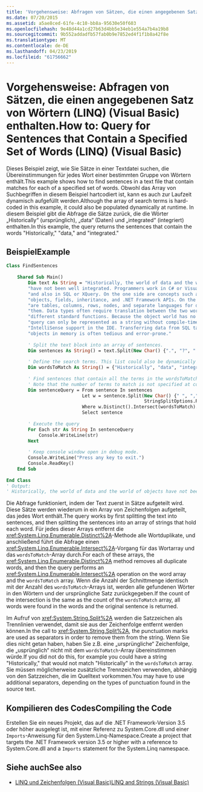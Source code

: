 ```yaml
---
title: 'Vorgehensweise: Abfragen von Sätzen, die einen angegebenen Satz von Wörtern (LINQ) (Visual Basic) enthalten.'
ms.date: 07/20/2015
ms.assetid: a5ae8ced-61fe-4c10-bb8a-95630e50f603
ms.openlocfilehash: 9e48d44a1cd27b63d4bb5e34eb1e554a7b4a19b8
ms.sourcegitcommit: 9b552addadfb57fab0b9e7852ed4f1f1b8a42f8e
ms.translationtype: MT
ms.contentlocale: de-DE
ms.lasthandoff: 04/23/2019
ms.locfileid: "61756662"
---
```

# <a name="how-to-query-for-sentences-that-contain-a-specified-set-of-words-linq-visual-basic"></a><span data-ttu-id="6d97e-102">Vorgehensweise: Abfragen von Sätzen, die einen angegebenen Satz von Wörtern (LINQ) (Visual Basic) enthalten.</span><span class="sxs-lookup"><span data-stu-id="6d97e-102">How to: Query for Sentences that Contain a Specified Set of Words (LINQ) (Visual Basic)</span></span>
<span data-ttu-id="6d97e-103">Dieses Beispiel zeigt, wie Sie Sätze in einer Textdatei suchen, die Übereinstimmungen für jedes Wort einer bestimmten Gruppe von Wörtern enthält.</span><span class="sxs-lookup"><span data-stu-id="6d97e-103">This example shows how to find sentences in a text file that contain matches for each of a specified set of words.</span></span> <span data-ttu-id="6d97e-104">Obwohl das Array von Suchbegriffen in diesem Beispiel hartcodiert ist, kann es auch zur Laufzeit dynamisch aufgefüllt werden.</span><span class="sxs-lookup"><span data-stu-id="6d97e-104">Although the array of search terms is hard-coded in this example, it could also be populated dynamically at runtime.</span></span> <span data-ttu-id="6d97e-105">In diesem Beispiel gibt die Abfrage die Sätze zurück, die die Wörter „Historically“ (ursprünglich), „data“ (Daten) und „integrated“ (integriert) enthalten.</span><span class="sxs-lookup"><span data-stu-id="6d97e-105">In this example, the query returns the sentences that contain the words "Historically," "data," and "integrated."</span></span>  
  
## <a name="example"></a><span data-ttu-id="6d97e-106">Beispiel</span><span class="sxs-lookup"><span data-stu-id="6d97e-106">Example</span></span>  
  
```vb  
Class FindSentences  
  
    Shared Sub Main()  
        Dim text As String = "Historically, the world of data and the world of objects " &   
        "have not been well integrated. Programmers work in C# or Visual Basic " &   
        "and also in SQL or XQuery. On the one side are concepts such as classes, " &   
        "objects, fields, inheritance, and .NET Framework APIs. On the other side " &   
        "are tables, columns, rows, nodes, and separate languages for dealing with " &   
        "them. Data types often require translation between the two worlds; there are " &   
        "different standard functions. Because the object world has no notion of query, a " &   
        "query can only be represented as a string without compile-time type checking or " &   
        "IntelliSense support in the IDE. Transferring data from SQL tables or XML trees to " &   
        "objects in memory is often tedious and error-prone."  
  
        ' Split the text block into an array of sentences.  
        Dim sentences As String() = text.Split(New Char() {".", "?", "!"})  
  
        ' Define the search terms. This list could also be dynamically populated at runtime  
        Dim wordsToMatch As String() = {"Historically", "data", "integrated"}  
  
        ' Find sentences that contain all the terms in the wordsToMatch array  
        ' Note that the number of terms to match is not specified at compile time  
        Dim sentenceQuery = From sentence In sentences   
                            Let w = sentence.Split(New Char() {" ", ",", ".", ";", ":"},   
                                                   StringSplitOptions.RemoveEmptyEntries)   
                            Where w.Distinct().Intersect(wordsToMatch).Count = wordsToMatch.Count()   
                            Select sentence  
  
        ' Execute the query  
        For Each str As String In sentenceQuery  
            Console.WriteLine(str)  
        Next  
  
        ' Keep console window open in debug mode.  
        Console.WriteLine("Press any key to exit.")  
        Console.ReadKey()  
    End Sub  
  
End Class  
' Output:  
' Historically, the world of data and the world of objects have not been well integrated  
```  
  
 <span data-ttu-id="6d97e-107">Die Abfrage funktioniert, indem der Text zuerst in Sätze aufgeteilt wird. Diese Sätze werden wiederum in ein Array von Zeichenfolgen aufgeteilt, das jedes Wort enthält.</span><span class="sxs-lookup"><span data-stu-id="6d97e-107">The query works by first splitting the text into sentences, and then splitting the sentences into an array of strings that hold each word.</span></span> <span data-ttu-id="6d97e-108">Für jedes dieser Arrays entfernt die <xref:System.Linq.Enumerable.Distinct%2A>-Methode alle Wortduplikate, und anschließend führt die Abfrage einen <xref:System.Linq.Enumerable.Intersect%2A>-Vorgang für das Wortarray und das `wordsToMatch`-Array durch.</span><span class="sxs-lookup"><span data-stu-id="6d97e-108">For each of these arrays, the <xref:System.Linq.Enumerable.Distinct%2A> method removes all duplicate words, and then the query performs an <xref:System.Linq.Enumerable.Intersect%2A> operation on the word array and the `wordsToMatch` array.</span></span> <span data-ttu-id="6d97e-109">Wenn die Anzahl der Schnittmenge identisch mit der Anzahl des `wordsToMatch`-Arrays ist, werden alle gefundenen Wörter in den Wörtern und der ursprüngliche Satz zurückgegeben.</span><span class="sxs-lookup"><span data-stu-id="6d97e-109">If the count of the intersection is the same as the count of the `wordsToMatch` array, all words were found in the words and the original sentence is returned.</span></span>  
  
 <span data-ttu-id="6d97e-110">Im Aufruf von <xref:System.String.Split%2A> werden die Satzzeichen als Trennlinien verwendet, damit sie aus der Zeichenfolge entfernt werden können.</span><span class="sxs-lookup"><span data-stu-id="6d97e-110">In the call to <xref:System.String.Split%2A>, the punctuation marks are used as separators in order to remove them from the string.</span></span> <span data-ttu-id="6d97e-111">Wenn Sie dies nicht getan haben, haben Sie z.B. eine „ursprüngliche“ Zeichenfolge, die „usprünglich“ nicht mit dem `wordsToMatch`-Array übereinstimmen würde.</span><span class="sxs-lookup"><span data-stu-id="6d97e-111">If you did not do this, for example you could have a string "Historically," that would not match "Historically" in the `wordsToMatch` array.</span></span> <span data-ttu-id="6d97e-112">Sie müssen möglicherweise zusätzliche Trennzeichen verwenden, abhängig von den Satzzeichen, die im Quelltext vorkommen.</span><span class="sxs-lookup"><span data-stu-id="6d97e-112">You may have to use additional separators, depending on the types of punctuation found in the source text.</span></span>  
  
## <a name="compiling-the-code"></a><span data-ttu-id="6d97e-113">Kompilieren des Codes</span><span class="sxs-lookup"><span data-stu-id="6d97e-113">Compiling the Code</span></span>  
 <span data-ttu-id="6d97e-114">Erstellen Sie ein neues Projekt, das auf die .NET Framework-Version 3.5 oder höher ausgelegt ist, mit einer Referenz zu System.Core.dll und einer `Imports`-Anweisung für den System.Linq-Namespace.</span><span class="sxs-lookup"><span data-stu-id="6d97e-114">Create a project that targets the .NET Framework version 3.5 or higher with a reference to System.Core.dll and a `Imports` statement for the System.Linq namespace.</span></span>  
  
## <a name="see-also"></a><span data-ttu-id="6d97e-115">Siehe auch</span><span class="sxs-lookup"><span data-stu-id="6d97e-115">See also</span></span>

- [<span data-ttu-id="6d97e-116">LINQ und Zeichenfolgen (Visual Basic)</span><span class="sxs-lookup"><span data-stu-id="6d97e-116">LINQ and Strings (Visual Basic)</span></span>](../../../../visual-basic/programming-guide/concepts/linq/linq-and-strings.md)
